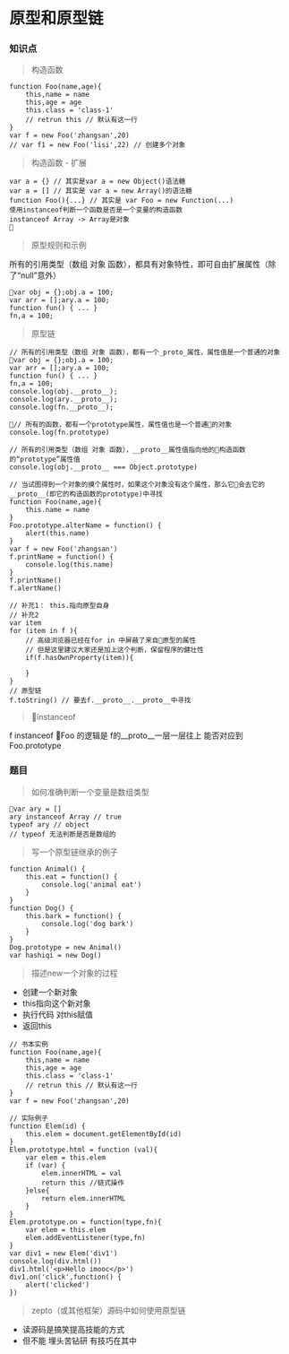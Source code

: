 # 原型和原型链

### 知识点
> 构造函数
```
function Foo(name,age){
    this,name = name
    this,age = age
    this.class = 'class-1'
    // retrun this // 默认有这一行
}
var f = new Foo('zhangsan',20)
// var f1 = new Foo('lisi',22) // 创建多个对象
```

> 构造函数 - 扩展
```
var a = {} // 其实是var a = new Object()语法糖 
var a = [] // 其实是 var a = new Array()的语法糖
function Foo(){...} // 其实是 var Foo = new Function(...)
使用instanceof判断一个函数是否是一个变量的构造函数
instanceof Array -> Array是对象

```

> 原型规则和示例

所有的引用类型（数组 对象 函数），都具有对象特性，即可自由扩展属性（除了“null”意外）

```
var obj = {};obj.a = 100;
var arr = [];ary.a = 100;
function fun() { ... }
fn,a = 100;
```

> 原型链
```
// 所有的引用类型（数组 对象 函数），都有一个_proto_属性，属性值是一个普通的对象
var obj = {};obj.a = 100;
var arr = [];ary.a = 100;
function fun() { ... }
fn,a = 100;
console.log(obj.__proto__);
console.log(ary.__proto__);
console.log(fn.__proto__);

// 所有的函数，都有一个prototype属性，属性值也是一个普通的对象
console.log(fn.prototype)

// 所有的引用类型（数组 对象 函数），__proto__属性值指向他的构造函数的“prototype”属性值
console.log(obj.__proto__ === Object.prototype)

// 当试图得到一个对象的摸个属性时，如果这个对象没有这个属性，那么它会去它的__proto__(即它的构造函数的prototype)中寻找
function Foo(name,age){
    this.name = name
}
Foo.prototype.alterName = function() {
    alert(this.name)
}
var f = new Foo('zhangsan')
f.printName = function() {
    console.log(this.name)
}
f.printName()
f.alertName()

// 补充1： this.指向原型自身
// 补充2
var item
for (item in f ){
    // 高级浏览器已经在for in 中屏蔽了来自原型的属性
    // 但是这里建议大家还是加上这个判断，保留程序的健壮性
    if(f.hasOwnProperty(item)){

    }
}
// 原型链
f.toString() // 要去f.__proto__.__proto__中寻找
```


> instanceof

f instanceof Foo 的逻辑是
f的__proto__一层一层往上 能否对应到Foo.prototype


### 题目
> 如何准确判断一个变量是数组类型
```
var ary = []
ary instanceof Array // true
typeof ary // object
// typeof 无法判断是否是数组的
```
> 写一个原型链继承的例子
```
function Animal() {
    this.eat = function() {
        console.log('animal eat')
    }
}
function Dog() {
    this.bark = function() {
        console.log('dog bark')
    }
}
Dog.prototype = new Animal()
var hashiqi = new Dog()
```

> 描述new一个对象的过程
- 创建一个新对象
- this指向这个新对象
- 执行代码 对this赋值
- 返回this
```
// 书本实例
function Foo(name,age){
    this,name = name
    this,age = age
    this.class = 'class-1'
    // retrun this // 默认有这一行
}
var f = new Foo('zhangsan',20)

// 实际例子 
function Elem(id) {
    this.elem = document.getElementById(id)
}
Elem.prototype.html = function (val){
    var elem = this.elem
    if (var) {
        elem.innerHTML = val
        return this //链式操作
    }else{
        return elem.innerHTML
    }
}
Elem.prototype.on = function(type,fn){
    var elem = this.elem
    elem.addEventListener(type,fn)
}
var div1 = new Elem('div1')
console.log(div.html())
div1.html('<p>Hello imooc</p>')
div1.on('click',function() {
    alert('clicked')
})
```




> zepto（或其他框架）源码中如何使用原型链
- 读源码是搞笑提高技能的方式
- 但不能 埋头苦钻研 有技巧在其中

```

```
